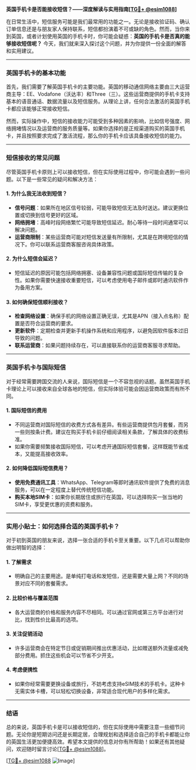 **英国手机卡是否能接收短信？——深度解读与实用指南[[TG💪+ @esim1088](https://t.me/s/esim1088)]**

在日常生活中，短信服务可能是我们最常用的功能之一。无论是接收验证码、确认订单信息还是与朋友家人保持联系，短信都扮演着不可或缺的角色。然而，当你来到英国，或者计划使用英国的手机卡时，你可能会疑惑：**英国的手机卡是否真的能够接收短信呢？** 今天，我们就来深入探讨这个问题，并为你提供一份全面的解答和实用建议。

---

### 英国手机卡的基本功能

首先，我们需要了解英国手机卡的主要功能。英国的移动通信网络主要由三大运营商主导：EE、Vodafone（沃达丰）和Three（三）。这些运营商提供的手机卡支持基本的语音通话、数据流量以及短信服务。从理论上讲，任何合法激活的英国手机卡都应该能够正常接收短信。

然而，实际操作中，短信的接收能力可能受到多种因素的影响，比如信号强度、网络拥堵情况以及运营商的服务质量等。如果你选择的是正规渠道购买的英国手机卡，并且按照要求完成了激活流程，那么你的手机卡应该具备接收短信的能力。

---

### 短信接收的常见问题

尽管英国手机卡原则上可以接收短信，但在实际使用过程中，你可能会遇到一些问题。以下是一些常见的疑问和解决方法：

#### 1. **为什么我无法收到短信？**
   - **信号问题**：如果所在地区信号较弱，可能导致短信无法及时送达。建议更换位置或切换到信号更好的区域。
   - **网络拥堵**：高峰时段网络繁忙可能导致短信延迟。耐心等待一段时间通常可以解决问题。
   - **运营商限制**：某些运营商可能对短信发送量有所限制，尤其是在跨境短信的情况下。你可以联系运营商客服咨询具体政策。

#### 2. **为什么短信会延迟？**
   - 短信延迟的原因可能包括网络拥塞、设备兼容性问题或国际短信传输的复杂性。如果你需要快速接收重要短信，可以考虑使用电子邮件或即时通讯软件作为备用方案。

#### 3. **如何确保短信顺利接收？**
   - **检查网络设置**：确保手机的网络设置正确无误，尤其是APN（接入点名称）配置是否符合运营商的要求。
   - **更新软件**：定期检查并更新手机操作系统和应用程序，以避免因软件版本过旧导致的问题。
   - **联系运营商**：如果问题持续存在，可以直接联系你的运营商客服寻求帮助。

---

### 英国手机卡与国际短信

对于经常需要跨国交流的人来说，国际短信是一个不容忽视的话题。虽然英国手机卡理论上可以接收来自全球各地的短信，但实际体验可能会因运营商政策而有所不同。

#### 1. **国际短信的费用**
   - 不同运营商对国际短信的收费方式各有差异。有些运营商提供包月套餐，而另一些则按条计费。建议在购买手机卡前仔细阅读相关条款，了解具体的收费标准。
   - 如果你需要频繁接收国际短信，可以考虑开通国际短信套餐，这样既能节省成本，又能提高接收效率。

#### 2. **如何降低国际短信费用？**
   - **使用免费通讯工具**：WhatsApp、Telegram等即时通讯软件提供了免费的消息服务，可以在一定程度上替代传统短信功能。
   - **购买本地SIM卡**：如果你长期居住或旅行在英国，可以选择购买一张当地的SIM卡，享受更优惠的资费和服务。

---

### 实用小贴士：如何选择合适的英国手机卡？

对于初到英国的朋友来说，选择一张合适的手机卡至关重要。以下几点可以帮助你做出明智的选择：

#### 1. **了解需求**
   - 明确自己的主要用途。是单纯打电话和发短信，还是需要大量上网？不同的场景对应不同的套餐需求。

#### 2. **比较价格与覆盖范围**
   - 各大运营商的价格和服务内容不尽相同。可以通过官网或第三方平台进行对比，找到性价比最高的选项。

#### 3. **关注促销活动**
   - 许多运营商会在特定节日或促销期间推出优惠活动，比如赠送额外流量或减免部分费用。抓住这些机会可以节省不少开支。

#### 4. **考虑便携性**
   - 如果你经常需要更换设备或旅行，不妨考虑支持eSIM技术的手机卡。这种卡无需实体卡槽，可以轻松切换设备，非常适合现代用户的多样化需求。

---

### 结语

总的来说，英国手机卡是可以接收短信的，但在实际使用中需要注意一些细节问题。无论你是短期访问还是长期定居，合理规划和选择适合自己的手机卡都能让你的英国生活更加便捷高效。希望本文提供的信息对你有所帮助！如果还有其他疑问，欢迎随时留言讨论[[TG💪+ @esim1088](https://t.me/s/esim1088)]。

[[TG💪+ @esim1088](https://t.me/s/esim1088) ![Image](https://i.postimg.cc/4NQfJmqS/Snipaste-2025-05-13-00-14-12.png)]
